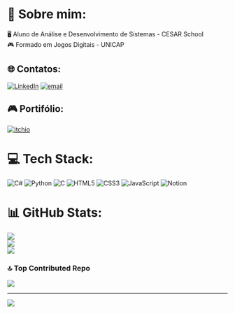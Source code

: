 # 💫 Sobre mim:
🖥️ Aluno de Análise e Desenvolvimento de Sistemas - CESAR School<br>🎮 Formado em Jogos Digitais - UNICAP


## 🌐 Contatos:
[![LinkedIn](https://img.shields.io/badge/LinkedIn-0077B5?style=for-the-badge&logo=linkedin&logoColor=white)](https://linkedin.com/in/rapheto) [![email](	https://img.shields.io/badge/Microsoft_Outlook-0078D4?style=for-the-badge&logo=microsoft-outlook&logoColor=white)](mailto:rapheto@hotmail.com) 


## 🎮 Portifólio:
[![itchio](https://img.shields.io/badge/Itch.io-FA5C5C?style=for-the-badge&logo=itchdotio&logoColor=white)](https://rapheto.itch.io/)


# 💻 Tech Stack:
![C#](https://img.shields.io/badge/c%23-%23239120.svg?style=for-the-badge&logo=csharp&logoColor=white) ![Python](https://img.shields.io/badge/python-3670A0?style=for-the-badge&logo=python&logoColor=ffdd54) ![C](https://img.shields.io/badge/c-%2300599C.svg?style=for-the-badge&logo=c&logoColor=white) ![HTML5](https://img.shields.io/badge/html5-%23E34F26.svg?style=for-the-badge&logo=html5&logoColor=white) ![CSS3](https://img.shields.io/badge/css3-%231572B6.svg?style=for-the-badge&logo=css3&logoColor=white) ![JavaScript](https://img.shields.io/badge/javascript-%23323330.svg?style=for-the-badge&logo=javascript&logoColor=%23F7DF1E) ![Notion](https://img.shields.io/badge/Notion-%23000000.svg?style=for-the-badge&logo=notion&logoColor=white)
# 📊 GitHub Stats:
![](https://github-readme-stats.vercel.app/api?username=rapheto&theme=dark&hide_border=false&include_all_commits=true&count_private=false)<br/>
![](https://nirzak-streak-stats.vercel.app/?user=rapheto&theme=dark&hide_border=false)<br/>
![](https://github-readme-stats.vercel.app/api/top-langs/?username=rapheto&theme=dark&hide_border=false&include_all_commits=true&count_private=false&layout=compact)

### 🔝 Top Contributed Repo
![](https://github-contributor-stats.vercel.app/api?username=rapheto&limit=5&theme=dark&combine_all_yearly_contributions=true)

---
[![](https://visitcount.itsvg.in/api?id=rapheto&icon=0&color=0)](https://visitcount.itsvg.in)

<!-- Proudly created with GPRM ( https://gprm.itsvg.in ) -->
